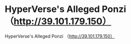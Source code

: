 # HyperVerse's Alleged Ponzi （http://39.101.179.150）

HyperVerse's Alleged Ponzi （http://39.101.179.150）